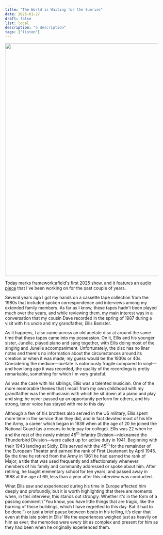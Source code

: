 ```yaml
---
title: "The World is Waiting for the Sunrise"
date: 2025-01-27
draft: false
list: local
description: "a description"
tags: ["listen"]
---
```


<p><img class="post__image post__image--wide" src="https://imagedelivery.net/W3vkZ88MvMerAgdbS1TPPQ/830c4c80-e424-4794-4868-70bf69943c00/public" alt="" width="1207" height="768"></p>
<p>Today marks framework:afield's first 2025 show, and it features an <a href="https://frameworkradio.net/2025/01/917-2025-01-27/" title="Framework Radio">audio piece</a> that I've been working on for the past couple of years.</p>
<p>Several years ago I got my hands on a cassette tape collection from the 1980s that included spoken correspondence and interviews among my extended family members. As far as I know, these tapes hadn't been played much over the years, and while reviewing them, my main interest was in a conversation that my cousin Dave recorded in the spring of 1987 during a visit with his uncle and my grandfather, Ellis Banister.</p>
<p>As it happens, I also came across an old acetate disc at around the same time that these tapes came into my possession. On it, Ellis and his younger sister, Junelle, played piano and sang together, with Ellis doing most of the singing and Junelle accompaniment. Unfortunately, the disc has no liner notes and there's no information about the circumstances around its creation or when it was made; my guess would be the 1930s or 40s. Considering the medium—acetate is notoriously fragile compared to vinyl—and how long ago it was recorded, the quality of the recordings is pretty remarkable, something for which I'm very grateful.</p>
<p>As was the case with his siblings, Ellis was a talented musician. One of the more memorable themes that I recall from my own childhood with my grandfather was the enthusiasm with which he sit down at a piano and play and sing; he never passed up an opportunity perform for others, and his strong, tenor voice has stayed with me to this day.</p>
<p>Although a few of his brothers also served in the US military, Ellis spent more time in the service than they did, and in fact devoted most of his life the Army, a career which began in 1939 when at the age of 20 he joined the National Guard (as a means to help pay for college). Ellis was 22 when he and the rest of the newly minted 45<sup>th</sup> Infantry Division—nicknamed the Thunderbird Division—were called up for active duty in 1941. Beginning with their 1943 landing at Sicily, Ellis served with the 45<sup>th</sup> for the remainder of the European Theater and earned the rank of First Lieutenant by April 1945. By the time he retired from the Army in 1961 he had earned the rank of Major, a title that was used frequently and affectionately whenever members of his family and community addressed or spoke about him. After retiring, he taught elementary school for ten years, and passed away in 1988 at the age of 69, less than a year after this interview was conducted.</p>
<p>What Ellis saw and experienced during his time in Europe affected him deeply and profoundly, but it is worth highlighting that there are moments when, in this interview, this stands out strongly. Whether it's in the form of a passing comment (“You know, you have little things that are tragic, like the burning of those buildings, which I have regretted to this day. But it had to be done.”) or just a brief pause between beats in his telling, it’s clear that even at this late point in Ellis’ life the experiences weighed just as heavily on him as ever; the memories were every bit as complex and present for him as they had been when he originally experienced them.</p>